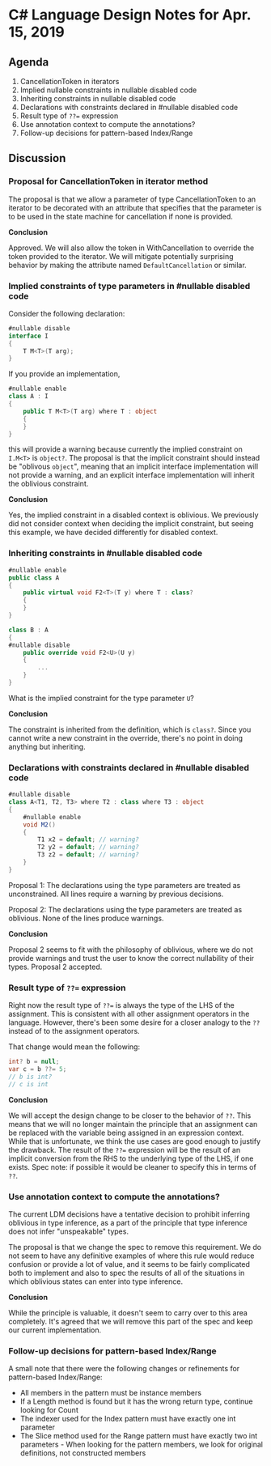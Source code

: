 
# C# Language Design Notes for Apr. 15, 2019

## Agenda

1. CancellationToken in iterators
2. Implied nullable constraints in nullable disabled code
3. Inheriting constraints in nullable disabled code
4. Declarations with constraints declared in #nullable disabled code
5. Result type of `??=` expression
6. Use annotation context to compute the annotations?
7. Follow-up decisions for pattern-based Index/Range

## Discussion

### Proposal for CancellationToken in iterator method

The proposal is that we allow a parameter of type CancellationToken
to an iterator to be decorated with an attribute that specifies
that the parameter is to be used in the state machine for cancellation
if none is provided.

**Conclusion**

Approved. We will also allow the token in WithCancellation to override the token provided to the
iterator. We will mitigate potentially surprising behavior by making the attribute named
`DefaultCancellation` or similar.

### Implied constraints of type parameters in #nullable disabled code

Consider the following declaration:

```C#
#nullable disable
interface I
{
    T M<T>(T arg);
}
```

If you provide an implementation,

```C#
#nullable enable
class A : I
{
    public T M<T>(T arg) where T : object
    {
    }
}
```

this will provide a warning because currently the implied constraint on `I.M<T>` is `object?`.
The proposal is that the implicit constraint should instead be "oblivous `object`", meaning that
an implicit interface implementation will not provide a warning, and an explicit interface
implementation will inherit the oblivious constraint.

**Conclusion**

Yes, the implied constraint in a disabled context is oblivious. We previously did not consider
context when deciding the implicit constraint, but seeing this example, we have decided
differently for disabled context.

### Inheriting constraints in #nullable disabled code

```C#
#nullable enable
public class A
{
    public virtual void F2<T>(T y) where T : class?
    {
    }
}

class B : A
{
#nullable disable
    public override void F2<U>(U y)
    {
        ...
    }
}
```

What is the implied constraint for the type parameter `U`?

**Conclusion**

The constraint is inherited from the definition, which is `class?`. Since you cannot write a new
constraint in the override, there's no point in doing anything but inheriting.

### Declarations with constraints declared in #nullable disabled code

```C#
#nullable disable
class A<T1, T2, T3> where T2 : class where T3 : object
{
    #nullable enable
    void M2()
    {
        T1 x2 = default; // warning?
        T2 y2 = default; // warning?
        T3 z2 = default; // warning?
    }
}
```

Proposal 1: The declarations using the type parameters are treated as unconstrained. All lines
require a warning by previous decisions.

Proposal 2: The declarations using the type parameters are treated as oblivious. None of the
lines produce warnings.

**Conclusion**

Proposal 2 seems to fit with the philosophy of oblivious, where we do not provide warnings and
trust the user to know the correct nullability of their types. Proposal 2 accepted.

### Result type of `??=` expression

Right now the result type of `??=` is always the type of the LHS of the assignment. This is
consistent with all other assignment operators in the language. However, there's been some desire
for a closer analogy to the `??` instead of to the assignment operators.

That change would mean the following:

```C#
int? b = null;
var c = b ??= 5;
// b is int?
// c is int
```

**Conclusion**

We will accept the design change to be closer to the behavior of `??`. This means that we will no
longer maintain the principle that an assignment can be replaced with the variable being assigned
in an expression context. While that is unfortunate, we think the use cases are good enough to
justify the drawback. The result of the `??=` expression will be the result of an implicit
conversion from the RHS to the underlying type of the LHS, if one exists. Spec note: if possible
it would be cleaner to specify this in terms of `??`.

### Use annotation context to compute the annotations?

The current LDM decisions have a tentative decision to prohibit inferring oblivious in type
inference, as a part of the principle that type inference does not infer "unspeakable" types.

The proposal is that we change the spec to remove this requirement. We do not seem to have any
definitive examples of where this rule would reduce confusion or provide a lot of value, and it
seems to be fairly complicated both to implement and also to spec the results of all of the
situations in which oblivious states can enter into type inference.

**Conclusion**

While the principle is valuable, it doesn't seem to carry over to this area completely.
It's agreed that we will remove this part of the spec and keep our current implementation.

### Follow-up decisions for pattern-based Index/Range

A small note that there were the following changes or refinements for pattern-based Index/Range:

- All members in the pattern must be instance members 
- If a Length method is found but it has
the wrong return type, continue looking for Count 
- The indexer used for the Index pattern must
have exactly one int parameter 
- The Slice method used for the Range pattern must have exactly
two int parameters - When looking for the pattern members, we look for original definitions, not
constructed members
